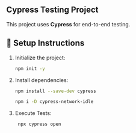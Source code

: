 ## Cypress Testing Project

This project uses **Cypress** for end-to-end testing.

## 🚀 Setup Instructions

1. Initialize the project:  
   ```bash 
   npm init -y
2. Install dependencies:
   ```bash 
   npm install --save-dev cypress
   ```
   ```bash 
   npm i -D cypress-network-idle
    ```
3. Execute Tests:
   ```bash
    npx cypress open
   ```
